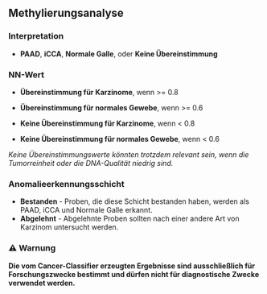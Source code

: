 ## Methylierungsanalyse

### Interpretation
- **PAAD**, **iCCA**, **Normale Galle**, oder **Keine Übereinstimmung**

### NN-Wert
- **Übereinstimmung für Karzinome**, wenn >= 0.8
- **Übereinstimmung für normales Gewebe**, wenn >= 0.6

- **Keine Übereinstimmung für Karzinome**, wenn < 0.8
- **Keine Übereinstimmung für normales Gewebe**, wenn < 0.6

*Keine Übereinstimmungswerte könnten trotzdem relevant sein, wenn die Tumorreinheit oder die DNA-Qualität niedrig sind.*

### Anomalieerkennungsschicht
- **Bestanden** - Proben, die diese Schicht bestanden haben, werden als PAAD, iCCA und Normale Galle erkannt.
- **Abgelehnt** - Abgelehnte Proben sollten nach einer andere Art von Karzinom untersucht werden.

### ⚠ Warnung
**Die vom Cancer-Classifier erzeugten Ergebnisse sind ausschließlich für Forschungszwecke bestimmt und dürfen nicht für diagnostische Zwecke verwendet werden.**
